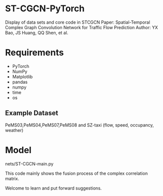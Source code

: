 # ST-CGCN-PyTorch
Display of data sets and core code in STCGCN
Paper: Spatial-Temporal Complex Graph Convolution Network for Traffic Flow Prediction
Author: YX Bao, JS Huang, QQ Shen, et al.
  
 # Requirements
  
  * PyTorch
  * NumPy
  * Matplotlib
  * pandas
  * numpy
  * time
  * os
  
 ## Example Dataset
 PeMS03,PeMS04,PeMS07,PeMS08 and SZ-taxi (flow, speed, occupancy, weather)

  # Model
  nets/ST-CGCN-main.py
  
  This code mainly shows the fusion process of the complex correlation matrix.
  
  Welcome to learn and put forward suggestions.
